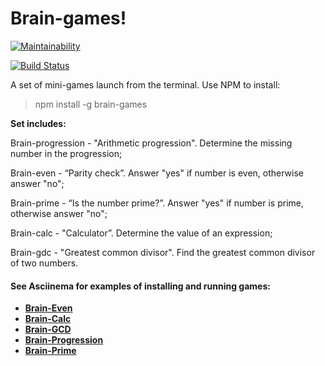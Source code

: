 # Brain-games!
[![Maintainability](https://api.codeclimate.com/v1/badges/08e48ac133cc3f8c3e49/maintainability)](https://codeclimate.com/github/Yuran-Luk/project-lvl1-s508/maintainability)

[![Build Status](https://travis-ci.org/Yuran-Luk/project-lvl1-s508.svg?branch=master)](https://travis-ci.org/Yuran-Luk/project-lvl1-s508)

A set of mini-games launch from the terminal. 
Use NPM to install: 
> npm install -g brain-games

**Set includes:** 

Brain-progression - "Arithmetic progression". Determine the missing number in the progression; 

Brain-even - “Parity check”. Answer "yes" if number is even, otherwise answer "no"; 

Brain-prime - “Is the number prime?”. Answer "yes" if number is prime, otherwise answer "no"; 

Brain-calc - "Calculator”. Determine the value of an expression; 

Brain-gdc - "Greatest common divisor". Find the greatest common divisor of two numbers. 

 

#### See Asciinema for examples of installing and running games: 

* [**Brain-Even**](https://asciinema.org/a/E2YJJEb3aL4OFzwqOZb1ZH7PD)
* [**Brain-Calc**](https://asciinema.org/a/aoKJpUapbkUlrKVS4dy8WckFY)
* [**Brain-GCD**](https://asciinema.org/a/rxyEMLB0rlQnS20YvWMoWjf0h)
* [**Brain-Progression**](https://asciinema.org/a/mBIE9WUUodSN784E0fbiueFiG)
* [**Brain-Prime**](https://asciinema.org/a/mYoFr5Ob0RR4uCRratY2x08uc)